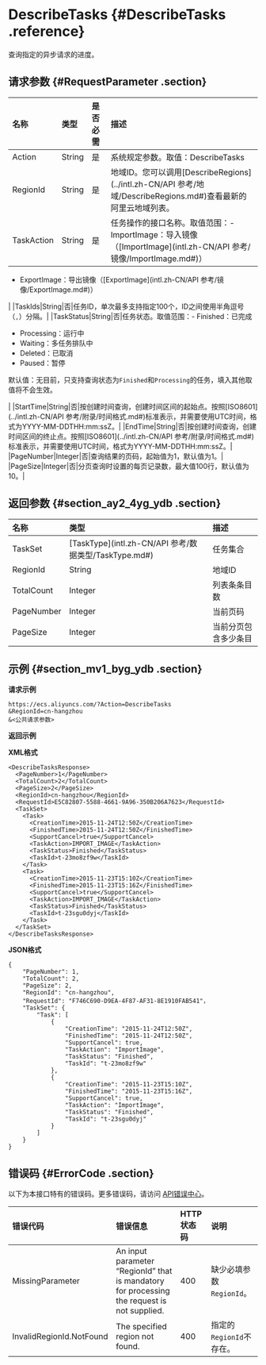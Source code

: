 # DescribeTasks {#DescribeTasks .reference}

查询指定的异步请求的进度。

## 请求参数 {#RequestParameter .section}

|名称|类型|是否必需|描述|
|:-|:-|:---|:-|
|Action|String|是|系统规定参数。取值：DescribeTasks|
|RegionId|String|是|地域ID。您可以调用[DescribeRegions](../intl.zh-CN/API 参考/地域/DescribeRegions.md#)查看最新的阿里云地域列表。|
|TaskAction|String|是|任务操作的接口名称。取值范围：-   ImportImage：导入镜像（[ImportImage](intl.zh-CN/API 参考/镜像/ImportImage.md#)）
-   ExportImage：导出镜像（[ExportImage](intl.zh-CN/API 参考/镜像/ExportImage.md#)）

|
|TaskIds|String|否|任务ID，单次最多支持指定100个，ID之间使用半角逗号（`,`）分隔。|
|TaskStatus|String|否|任务状态。取值范围：-   Finished：已完成
-   Processing：运行中
-   Waiting：多任务排队中
-   Deleted：已取消
-   Paused：暂停

默认值：无目前，只支持查询状态为`Finished`和`Processing`的任务，填入其他取值将不会生效。

|
|StartTime|String|否|按创建时间查询，创建时间区间的起始点。按照[ISO8601](../intl.zh-CN/API 参考/附录/时间格式.md#)标准表示，并需要使用UTC时间，格式为YYYY-MM-DDTHH:mm:ssZ。|
|EndTime|String|否|按创建时间查询，创建时间区间的终止点。按照[ISO8601](../intl.zh-CN/API 参考/附录/时间格式.md#)标准表示，并需要使用UTC时间，格式为YYYY-MM-DDTHH:mm:ssZ。|
|PageNumber|Integer|否|查询结果的页码，起始值为1，默认值为1。|
|PageSize|Integer|否|分页查询时设置的每页记录数，最大值100行，默认值为10。|

## 返回参数 {#section_ay2_4yg_ydb .section}

|名称|类型|描述|
|:-|:-|:-|
|TaskSet|[TaskType](intl.zh-CN/API 参考/数据类型/TaskType.md#)|任务集合|
|RegionId|String|地域ID|
|TotalCount|Integer|列表条条目数|
|PageNumber|Integer|当前页码|
|PageSize|Integer|当前分页包含多少条目|

## 示例 {#section_mv1_byg_ydb .section}

**请求示例**

```
https://ecs.aliyuncs.com/?Action=DescribeTasks
&RegionId=cn-hangzhou
&<公共请求参数>
```

**返回示例**

**XML格式**

```
<DescribeTasksResponse>
  <PageNumber>1</PageNumber>
  <TotalCount>2</TotalCount>
  <PageSize>2</PageSize>
  <RegionId>cn-hangzhou</RegionId>
  <RequestId>E5C82807-5588-4661-9A96-350B206A7623</RequestId>
  <TaskSet>
    <Task>
      <CreationTime>2015-11-24T12:50Z</CreationTime>
      <FinishedTime>2015-11-24T12:50Z</FinishedTime>
      <SupportCancel>true</SupportCancel>
      <TaskAction>IMPORT_IMAGE</TaskAction>
      <TaskStatus>Finished</TaskStatus>
      <TaskId>t-23mo8zf9w</TaskId>
    </Task>
    <Task>
      <CreationTime>2015-11-23T15:10Z</CreationTime>
      <FinishedTime>2015-11-23T15:16Z</FinishedTime>
      <SupportCancel>true</SupportCancel>
      <TaskAction>IMPORT_IMAGE</TaskAction>
      <TaskStatus>Finished</TaskStatus>
      <TaskId>t-23sgu0dyj</TaskId>
    </Task>
  </TaskSet>
</DescribeTasksResponse>

```

**JSON格式**

```
{
    "PageNumber": 1,
    "TotalCount": 2,
    "PageSize": 2,
    "RegionId": "cn-hangzhou",
    "RequestId": "F746C690-D9EA-4F87-AF31-8E1910FAB541"，
    "TaskSet": {
        "Task": [
            {
                "CreationTime": "2015-11-24T12:50Z",
                "FinishedTime": "2015-11-24T12:50Z",
                "SupportCancel": true,
                "TaskAction": "ImportImage",
                "TaskStatus": "Finished",
                "TaskId": "t-23mo8zf9w"
            },
            {
                "CreationTime": "2015-11-23T15:10Z",
                "FinishedTime": "2015-11-23T15:16Z",
                "SupportCancel": true,
                "TaskAction": "ImportImage",
                "TaskStatus": "Finished",
                "TaskId": "t-23sgu0dyj"
            }
        ]
    }
}
```

## 错误码 {#ErrorCode .section}

以下为本接口特有的错误码。更多错误码，请访问 [API错误中心](https://error-center.alibabacloud.com/status/product/Ecs)。

|错误代码|错误信息|HTTP状态码|说明|
|:---|:---|:------|:-|
|MissingParameter|An input parameter “RegionId” that is mandatory for processing the request is not supplied.|400|缺少必填参数`RegionId`。|
|InvalidRegionId.NotFound|The specified region not found.|400|指定的`RegionId`不存在。|

